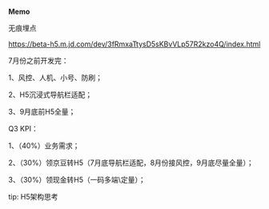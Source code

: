 **Memo**



无痕埋点

https://beta-h5.m.jd.com/dev/3fRmxaTtysD5sKBvVLp57R2kzo4Q/index.html



7月份之前开发完：

1、风控、人机、小号、防刷；

2、H5沉浸式导航栏适配；

3、9月底前H5全量；



Q3 KPI：

1、（40%）业务需求；

2、（30%）领京豆转H5（7月底导航栏适配，8月份接风控，9月底尽量全量）；

3、（30%）领现金转H5（一码多端\定量）；



tip: H5架构思考
